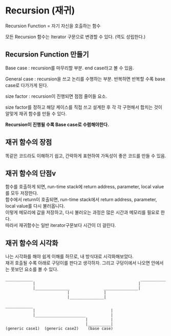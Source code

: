 # Recursion (재귀)

Recursion Function = 자기 자신을 호출하는 함수

모든 Recursion 함수는 Iterator 구문으로 변경할 수 있다. (역도 성립한다.)

## Recursion Function 만들기
Base case : recursion를 마무리할 부분. end case라고 볼 수 있음.

General case : recursion을 쓰고 논리를 수행하는 부분. 반복하면 반복할 수록 base case로 다가가게 된다.

size factor : recursion이 진행되면 점점 줄어들 요소.

size factor를 정하고 해당 케이스를 직접 쓰고 설계한 후 각 각 구현해서 합치는 것이 알맞게 재귀 함수를 만들 수 있다.

<strong> Recursion이 진행될 수록 Base case로 수렴해야한다. </strong>

## 재귀 함수의 장점

똑같은 코드라도 이해하기 쉽고, 간략하게 표현하여 가독성이 좋은 코드를 만들 수 있음.

## 재귀 함수의 단점v

함수를 호출하게 되면, run-time stack에 return address, parameter, local value를 모두 저장한다.<br>
함수에서 return이 호출되면, run-time stack에서 return address, parameter, local value를 다시 불러옵니다. <br>
이렇게 메모리에 값을 저장하고, 다시 불러오는 과정은 많은 시간과 메모리를 필요로 한다. <br>
따라서 재귀함수는 일반 iterator구문보다 시간이 더 걸린다.

## 재귀 함수의 시각화

나는 시각화를 해야 쉽게 이해를 하므로, 내 방식대로 시각화해보았다.<br>
재귀 호출될 수록 아래로 구덩이를 판다고 생각하자. 그리고 구덩이에서 나오면 안에서는 못보던 요소를 볼 수 있다. 
```
____________                                               ___________ 
            |                                             |
            |_______________               _______________|
                           |               |
                           |_______________|   
```


```
____________                                  
            |                                 |
            |______________________           |
                                   |          |
                                   |__________|   
(generic case1)  (generic case2)    (base case)                                                 
```
